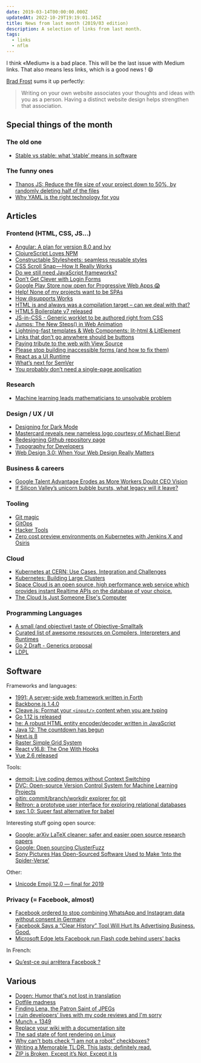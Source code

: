 ```yaml
---
date: 2019-03-14T00:00:00.000Z
updatedAt: 2022-10-29T19:19:01.145Z
title: News from last month (2019/03 edition)
description: A selection of links from last month.
tags:
  - links
  - nflm
---
```


I think «Medium» is a bad place. This will be the last issue with Medium links. That also means less links, which is a good news ! 😄

[Brad Frost](http://bradfrost.com/blog/post/write-on-your-own-website/) sums it up perfectly:

> Writing on your own website associates your thoughts and ideas with you as a person. Having a distinct website design helps strengthen that association.

## Special things of the month

### The old one

- [Stable vs stable: what ‘stable’ means in software](https://bitdepth.thomasrutter.com/2010/04/02/stable-vs-stable-what-stable-means-in-software/)

### The funny ones

- [Thanos JS: Reduce the file size of your project down to 50%, by randomly deleting half of the files](https://thanosjs.org/)
- [Why YAML is the right technology for you](https://noyaml.com/)

## Articles

### Frontend (HTML, CSS, JS...)

- [Angular: A plan for version 8.0 and Ivy](https://blog.angular.io/a-plan-for-version-8-0-and-ivy-b3318dfc19f7)
- [ClojureScript Loves NPM](https://dev.to/jacekschae/clojurescript-loves-npm-1ah4)
- [Constructable Stylesheets: seamless reusable styles](https://developers.google.com/web/updates/2019/02/constructable-stylesheets)
- [CSS Scroll Snap — How It Really Works](https://blog.usejournal.com/css-scroll-snap-how-it-really-works-94d99db80bc9)
- [Do we still need JavaScript frameworks?](https://medium.freecodecamp.org/do-we-still-need-javascript-frameworks-42576735949b)
- [Don’t Get Clever with Login Forms](http://bradfrost.com/blog/post/dont-get-clever-with-login-forms/)
- [Google Play Store now open for Progressive Web Apps 😱](https://medium.com/@firt/google-play-store-now-open-for-progressive-web-apps-ec6f3c6ff3cc)
- [Help! None of my projects want to be SPAs](https://whatisjasongoldstein.com/writing/help-none-of-my-projects-want-to-be-spas/)
- [How @supports Works](https://css-tricks.com/how-supports-works/)
- [HTML is and always was a compilation target – can we deal with that?](https://christianheilmann.com/2019/01/28/html-is-and-always-was-a-compilation-target-can-we-deal-with-that/)
- [HTML5 Boilerplate v7 released](https://htmlcssjavascript.com/web/html5-boilerplate-v7-released/)
- [JS-in-CSS - Generic worklet to be authored right from CSS](https://css-houdini.rocks/js-in-css/)
- [Jumps: The New Steps() in Web Animation](https://danielcwilson.com/blog/2019/02/step-and-jump/)
- [Lightning-fast templates & Web Components: lit-html & LitElement](https://www.polymer-project.org/blog/2019-02-05-lit-element-and-lit-html-release)
- [Links that don’t go anywhere should be buttons](https://christianheilmann.com/2019/02/05/links-that-dont-go-anywhere-should-be-buttons/)
- [Paying tribute to the web with View Source](https://m.signalvnoise.com/paying-tribute-to-the-web-with-view-source/)
- [Please stop building inaccessible forms (and how to fix them)](https://kentcdodds.com/blog/please-stop-building-inaccessible-forms-and-how-to-fix-them)
- [React as a UI Runtime](https://overreacted.io/react-as-a-ui-runtime/)
- [What’s next for SemVer](https://words.steveklabnik.com/what-s-next-for-semver)
- [You probably don’t need a single-page application](https://journal.plausible.io/you-probably-dont-need-a-single-page-app)

### Research

- [Machine learning leads mathematicians to unsolvable problem](https://www.nature.com/articles/d41586-019-00083-3)

### Design / UX / UI

- [Designing for Dark Mode](https://www.kirupa.com/tricks/dealing_with_dark_mode.htm)
- [Mastercard reveals new nameless logo courtesy of Michael Bierut](https://www.itsnicethat.com/news/mastercard-new-logo-michael-bierut-graphic-design-080119)
- [Redesigning Github repository page](http://tonsky.me/blog/github-redesign/)
- [Typography for Developers](https://css-tricks.com/typography-for-developers/)
- [Web Design 3.0: When Your Web Design Really Matters](https://nicepage.com/doc/article/20348/web-design-3-0-when-your-web-design-really-matters)

### Business & careers

- [Google Talent Advantage Erodes as More Workers Doubt CEO Vision](https://www.bloomberg.com/news/articles/2019-02-01/google-talent-advantage-erodes-as-more-workers-doubt-ceo-vision)
- [If Silicon Valley’s unicorn bubble bursts, what legacy will it leave?](https://www.theguardian.com/commentisfree/2019/feb/03/if-silicon-valleys-unicorn-bubble-bursts-what-legacy-will-it-leave)

### Tooling

- [Git magic](http://www-cs-students.stanford.edu/~blynn/gitmagic/)
- [GitOps](https://medium.com/@ndeloof/gitops-dae663e7df20)
- [Hacker Tools](https://hacker-tools.github.io/)
- [Zero cost preview environments on Kubernetes with Jenkins X and Osiris](https://medium.com/@vbehar/zero-cost-preview-environments-on-kubernetes-with-jenkins-x-and-osiris-bd9ce0148d03)

### Cloud

- [Kubernetes at CERN: Use Cases, Integration and Challenges](https://speakerdeck.com/rochaporto/kubernetes-at-cern-use-cases-integration-and-challenges)
- [Kubernetes: Building Large Clusters](https://kubernetes.io/docs/setup/cluster-large/)
- [Space Cloud is an open source, high performance web service which provides instant Realtime APIs on the database of your choice.](https://github.com/spaceuptech/space-cloud)
- [The Cloud Is Just Someone Else's Computer](https://blog.codinghorror.com/the-cloud-is-just-someone-elses-computer/)

### Programming Languages

- [A small (and objective) taste of Objective-Smalltalk](https://blog.metaobject.com/2019/02/a-small-and-objective-taste-of.html)
- [Curated list of awesome resources on Compilers, Interpreters and Runtimes](https://github.com/aalhour/awesome-compilers)
- [Go 2 Draft - Generics proposal](https://gist.github.com/gbitten/6e17ef81be876d70f624c711f5a3b0e2)
- [LDPL](https://ldpl.lartu.net/)

## Software

Frameworks and languages:

- [1991: A server-side web framework written in Forth](http://www.1-9-9-1.com/)
- [Backbone.js 1.4.0](https://backbonejs.org/)
- [Cleave.js: Format your `<input/>` content when you are typing](https://nosir.github.io/cleave.js/)
- [Go 1.12 is released](https://blog.golang.org/go1.12)
- [he: A robust HTML entity encoder/decoder written in JavaScript](https://github.com/mathiasbynens/he)
- [Java 12: The countdown has begun](https://jaxenter.com/countdown-java-12-begun-overview-155751.html)
- [Next.js 8](https://nextjs.org/blog/next-8)
- [Raster Simple Grid System](https://rsms.me/raster/)
- [React v16.8: The One With Hooks](https://reactjs.org/blog/2019/02/06/react-v16.8.0.html)
- [Vue 2.6 released](https://medium.com/the-vue-point/vue-2-6-released-66aa6c8e785e)

Tools:

- [demoit: Live coding demos without Context Switching](https://github.com/dgageot/demoit)
- [DVC: Open-source Version Control System for Machine Learning Projects](https://dvc.org/)
- [gitin: commit/branch/workdir explorer for git](https://github.com/isacikgoz/gitin)
- [Reltron: a prototype user interface for exploring relational databases](https://kevinlynagh.com/reltron/)
- [swc 1.0: Super fast alternative for babel](https://swc-project.github.io/blog/2019/02/08/Introducing-swc-1.0)

Interesting stuff going open source:

- [Google: arXiv LaTeX cleaner: safer and easier open source research papers](https://opensource.googleblog.com/2019/02/arxiv-latex-cleaner.html)
- [Google: Open sourcing ClusterFuzz](https://opensource.googleblog.com/2019/02/open-sourcing-clusterfuzz.html)
- [Sony Pictures Has Open-Sourced Software Used to Make ‘Into the Spider-Verse’](https://variety.com/2019/digital/news/sony-pictures-opencolorio-academy-software-foundation-1203133108/)

Other:

- [Unicode Emoji 12.0 — final for 2019](http://blog.unicode.org/2019/02/unicode-emoji-12-final-for-2019.html)

### Privacy (= Facebook, almost)

- [Facebook ordered to stop combining WhatsApp and Instagram data without consent in Germany](https://www.theverge.com/2019/2/7/18215143/facebook-whatsapp-instagram-third-party-user-data-combined-banned-germany-fco-competition)
- [Facebook Says a “Clear History” Tool Will Hurt Its Advertising Business. Good.](https://slate.com/technology/2019/02/facebook-clear-history-button-real-wow.html)
- [Microsoft Edge lets Facebook run Flash code behind users' backs](https://www.zdnet.com/article/microsoft-edge-lets-facebook-run-flash-code-behind-users-backs/)

In French:

- [Qu’est-ce qui arrêtera Facebook ?](https://www.laquadrature.net/2019/02/12/lesdecrypteurs-quest-ce-qui-arretera-facebook/)

## Various

- [Dogen: Humor that's not lost in translation](https://www.japantimes.co.jp/community/2019/02/27/our-lives/kevin-odonnell-humor-thats-not-lost-translation/)
- [Dotfile madness](https://0x46.net/thoughts/2019/02/01/dotfile-madness/)
- [Finding Lena, the Patron Saint of JPEGs](https://www.wired.com/story/finding-lena-the-patron-saint-of-jpegs/)
- [I ruin developers’ lives with my code reviews and I'm sorry](https://habr.com/en/post/440736/)
- [Munch + 1349](https://www.visitnorway.fr/activites-norvege/art-culture/edvard-munch/munch-musique/1349/)
- [Replace your wiki with a documentation site](https://dev.to/rlespinasse/replace-your-wiki-with-a-documentation-site-3p90)
- [The sad state of font rendering on Linux](https://pandasauce.org/post/linux-fonts/)
- [Why can't bots check “I am not a robot” checkboxes?](https://www.quora.com/Why-cant-bots-check-%E2%80%9CI-am-not-a-robot%E2%80%9D-checkboxes?redirected_qid=39729547)
- [Writing a Memorable TL;DR. This lasts; definitely read.](https://medium.com/facebook-research/writing-a-memorable-tl-dr-ea751cba88f2)
- [ZIP is Broken, Except it’s Not, Except it Is](https://blog.archive.org/2019/02/13/zip-is-broken-except-its-not-except-it-is/)
